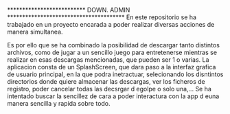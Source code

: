************************** DOWN. ADMIN ***************************************
En este repositorio se ha trabajado en un proyecto encarada a poder realizar diversas acciones de manera simultanea.

Es por ello que se ha combinado la posibilidad de descargar tanto distintos archivos, como de jugar a un sencillo juego para entretenerse mientras se realizar en esas descargas 
mencionadas, que pueden ser 1 o varias.
La aplicacion consta de un SplashScreen, que dara paso a la interfaz grafica de usuario principal, en la que podra inetractuar, selecionando los disntintos directorios donde quiere almacenar 
las descargas, ver los ficheros de registro, poder cancelar todas las decsrgar d egolpe o solo una,...
Se ha intentado buscar la sencillez de cara a poder interactura con la app d euna manera sencilla y rapida sobre todo.
